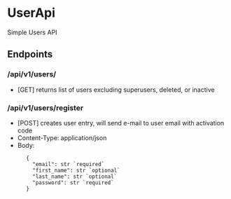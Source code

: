 # UserApi
Simple Users API

## Endpoints

### /api/v1/users/
- [GET] returns list of users excluding superusers, deleted, or inactive

### /api/v1/users/register
- [POST] creates user entry, will send e-mail to user email with activation code
- Content-Type: application/json
- Body:
```
      {
        "email": str `required`
        "first_name": str `optional`
        "last_name": str `optional`
        "password": str `required`
      }
``` 
